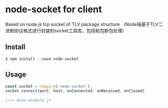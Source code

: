 # node-socket for client
Based on node.js tcp socket of TLV package structure （Node端基于TLV二进制协议格式进行封装的socket工具库，包括粘包断包处理）


## Install

```
$ npm install --save node-socket
```


## Usage

```js
const socket = require('node-socket')
socket.connect(port, host, onConnected, onReceived, onClosed)

//=> @see example.js
```
